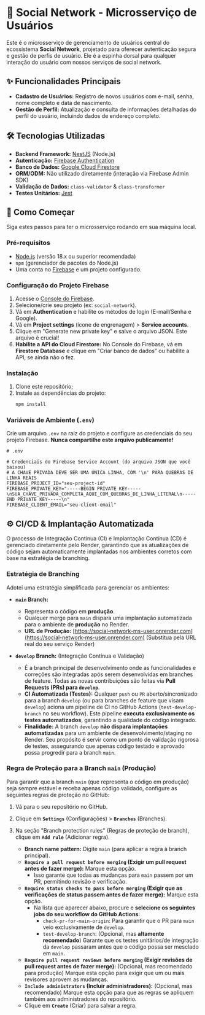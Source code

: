 # 🚀 Social Network - Microsserviço de Usuários

Este é o microsserviço de gerenciamento de usuários central do ecossistema **Social Network**, projetado para oferecer autenticação segura e gestão de perfis de usuário. Ele é a espinha dorsal para qualquer interação do usuário com nossos serviços de social network.

## ✨ Funcionalidades Principais

* **Cadastro de Usuários:** Registro de novos usuários com e-mail, senha, nome completo e data de nascimento.
* **Gestão de Perfil:** Atualização e consulta de informações detalhadas do perfil do usuário, incluindo dados de endereço completo.

## 🛠️ Tecnologias Utilizadas

* **Backend Framework:** [NestJS](https://nestjs.com/) (Node.js)
* **Autenticação:** [Firebase Authentication](https://firebase.google.com/docs/auth)
* **Banco de Dados:** [Google Cloud Firestore](https://firebase.google.com/docs/firestore)
* **ORM/ODM:** Não utilizado diretamente (interação via Firebase Admin SDK)
* **Validação de Dados:** `class-validator` & `class-transformer`
* **Testes Unitários:** [Jest](https://jestjs.io/)

## 🚀 Como Começar

Siga estes passos para ter o microsserviço rodando em sua máquina local.

### Pré-requisitos

* [Node.js](https://nodejs.org/en/download/) (versão 18.x ou superior recomendada)
* `npm` (gerenciador de pacotes do Node.js)
* Uma conta no [Firebase](https://firebase.google.com/) e um projeto configurado.

### Configuração do Projeto Firebase

1.  Acesse o [Console do Firebase](https://console.firebase.google.com/).
2.  Selecione/crie seu projeto (ex: `social-network`).
3.  Vá em **Authentication** e habilite os métodos de login (E-mail/Senha e Google).
4.  Vá em **Project settings** (ícone de engrenagem) > **Service accounts**.
5.  Clique em "Generate new private key" e salve o arquivo JSON. Este arquivo é crucial!
6.  **Habilite a API do Cloud Firestore:** No Console do Firebase, vá em **Firestore Database** e clique em "Criar banco de dados" ou habilite a API, se ainda não o fez.

### Instalação

1.  Clone este repositório;
2.  Instale as dependências do projeto:
    ```bash
    npm install
    ```

### Variáveis de Ambiente (`.env`)

Crie um arquivo `.env` na raiz do projeto e configure as credenciais do seu projeto Firebase. **Nunca compartilhe este arquivo publicamente!**

```dotenv
# .env

# Credenciais do Firebase Service Account (do arquivo JSON que você baixou)
# A CHAVE PRIVADA DEVE SER UMA ÚNICA LINHA, COM '\n' PARA QUEBRAS DE LINHA REAIS
FIREBASE_PROJECT_ID="seu-project-id"
FIREBASE_PRIVATE_KEY="-----BEGIN PRIVATE KEY-----\nSUA_CHAVE_PRIVADA_COMPLETA_AQUI_COM_QUEBRAS_DE_LINHA_LITERAL\n-----END PRIVATE KEY-----\n"
FIREBASE_CLIENT_EMAIL="seu-client-email"
```


## ⚙️ CI/CD & Implantação Automatizada

O processo de Integração Contínua (CI) e Implantação Contínua (CD) é gerenciado diretamente pelo Render, garantindo que as atualizações de código sejam automaticamente implantadas nos ambientes corretos com base na estratégia de branching.

### Estratégia de Branching

Adotei uma estratégia simplificada para gerenciar os ambientes:

* **`main` Branch:**
    * Representa o código em **produção**.
    * Qualquer merge para `main` dispara uma implantação automatizada para o ambiente de **produção** no Render.
    * **URL de Produção:** [https://social-network-ms-user.onrender.com](https://social-network-ms-user.onrender.com) (Substitua pela URL real do seu serviço Render)

* **`develop` Branch:** (Integração Contínua e Validação)
    * É a branch principal de desenvolvimento onde as funcionalidades e correções são integradas após serem desenvolvidas em branches de feature. Todas as novas contribuições são feitas via **Pull Requests (PRs) para `develop`**.
    * **CI Automatizada (Testes):** Qualquer `push` ou `PR` aberto/sincronizado para a branch `develop` (ou para branches de feature que visam `develop`) aciona um pipeline de CI no GitHub Actions (`test-develop-branch` no seu workflow). Este pipeline **executa exclusivamente os testes automatizados**, garantindo a qualidade do código integrado.
    * **Finalidade:** A branch `develop` **não dispara implantações automatizadas** para um ambiente de desenvolvimento/staging no Render. Seu propósito é servir como um ponto de validação rigorosa de testes, assegurando que apenas código testado e aprovado possa progredir para a branch `main`.

### Regra de Proteção para a Branch `main` (Produção)

Para garantir que a branch `main` (que representa o código em produção) seja sempre estável e receba apenas código validado, configure as seguintes regras de proteção no GitHub:

1.  Vá para o seu repositório no GitHub.
2.  Clique em **`Settings`** (Configurações) > **`Branches`** (Branches).
3.  Na seção "Branch protection rules" (Regras de proteção de branch), clique em **`Add rule`** (Adicionar regra).

    * **Branch name pattern:** Digite `main` (para aplicar a regra à branch principal).
    * **`Require a pull request before merging` (Exigir um pull request antes de fazer merge):** Marque esta opção.
        * Isso garante que todas as mudanças para `main` passem por um PR, permitindo revisão e verificação.
    * **`Require status checks to pass before merging` (Exigir que as verificações de status passem antes de fazer merge):** Marque esta opção.
        * Na lista que aparecer abaixo, procure e **selecione os seguintes jobs do seu workflow do GitHub Actions**:
            * `check-pr-for-main-origin`: Para garantir que o PR para `main` veio exclusivamente de `develop`.
            * `test-develop-branch`: (Opcional, mas **altamente recomendado**) Garante que os testes unitários/de integração da `develop` passaram antes que o código possa ser mesclado em `main`.
    * **`Require pull request reviews before merging` (Exigir revisões de pull request antes de fazer merge):** (Opcional, mas recomendado para produção) Marque esta opção para exigir que um ou mais revisores aprovem as mudanças.
    * **`Include administrators` (Incluir administradores):** (Opcional, mas recomendado) Marque esta opção para que as regras se apliquem também aos administradores do repositório.
    * Clique em **`Create`** (Criar) para salvar a regra.